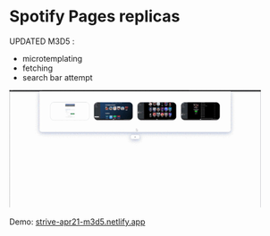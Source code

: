 # Spotify Pages replicas 
UPDATED M3D5 : 
- microtemplating
- fetching 
- search bar attempt

![](docs/preview.gif)

Demo:  [strive-apr21-m3d5.netlify.app](https://strive-apr21-m3d5.netlify.app)

